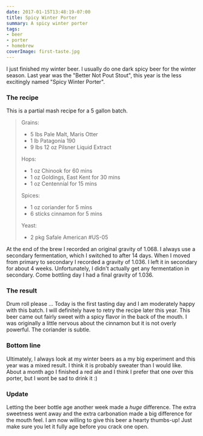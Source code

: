 ```yaml
---
date: 2017-01-15T13:48:19-07:00
title: Spicy Winter Porter
summary: A spicy winter porter
tags:
- beer
- porter
- homebrew
coverImage: first-taste.jpg
---
```


I just finished my winter beer.  I usually do one dark spicy beer for the winter
season. Last year was the "Better Not Pout Stout", this year is the less
excitingly named "Spicy Winter Porter".

<!--more-->

### The recipe
This is a partial mash recipe for a 5 gallon batch.

> Grains:
>
> - 5 lbs Pale Malt, Maris Otter
> - 1 lb Patagonia 190
> - 9 lbs 12 oz Pilsner Liquid Extract
>
> Hops:
>
> - 1 oz Chinook for 60 mins
> - 1 oz Goldings, East Kent for 30 mins
> - 1 oz Centennial for 15 mins
>
> Spices:
>
> - 1 oz coriander for 5 mins
> - 6 sticks cinnamon for 5 mins
>
> Yeast:
>
> - 2 pkg Safale American #US-05

At the end of the brew I recorded an original gravity of 1.068. I always use a
secondary fermentation, which I switched to after 14 days.  When I moved from
primary to secondary I recorded a gravity of 1.036.  I left it in secondary for
about 4 weeks.  Unfortunately, I didn't actually get any fermentation in
secondary. Come bottling day I had a final gravity of 1.036.

### The result
Drum roll please ... Today is the first tasting day and I am moderately happy
with this batch. I will definitely have to retry the recipe later this year.
This beer came out fairly sweet with a spicy flavor in the back of the mouth.
I was originally a little nervous about the cinnamon but it is not overly
powerful.  The coriander is subtle.

### Bottom line
Ultimately, I always look at my winter beers as a my big experiment and this
year was a mixed result.  I think it is probably sweater than I would like.
About a month ago I finished a red ale and I think I prefer that one over this
porter, but I wont be sad to drink it :)

### Update
Letting the beer bottle age another week made a _huge_ difference. The extra
sweetness went away and the extra carbonation made a big difference for the
mouth feel.  I am now willing to give this beer a hearty thumbs-up!  Just make
sure you let it fully age before you crack one open.
